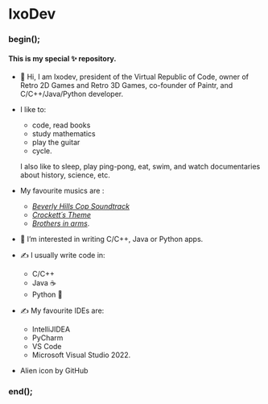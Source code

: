 # IxoDev

### begin();

#### This is my special ✨ repository.

- 👋 Hi, I am Ixodev, president of the Virtual Republic of Code, owner of Retro 2D Games and Retro 3D Games, co-founder of Paintr, and C/C++/Java/Python developer.

- I like to:
  - code, read books
  - study mathematics
  - play the guitar
  - cycle.
  
  I also like to sleep, play ping-pong, eat, swim, and watch documentaries about history, science, etc.
  
- My favourite musics are :
  - <a href="https://www.youtube.com/watch?v=QmhagVGxWiA&ab_channel=SOUNDTRACKBRASIL"><i>Beverly Hills Cop Soundtrack</i></a>
  - <a href="https://www.youtube.com/watch?v=wFOEubKzyQA&ab_channel=TranceParadise"><i>Crockett´s Theme</i></a>
  - <a href="https://www.youtube.com/watch?v=jhdFe3evXpk&ab_channel=DireStraitsVEVO"><i>Brothers in arms</i></a>.

- 👀 I’m interested in writing C/C++, Java or Python apps.

- ✍️ I usually write code in:
  - C/C++
  - Java ☕
  - Python 🐍

- ✍️ My favourite IDEs are:
  - IntelliJIDEA
  - PyCharm
  - VS Code
  - Microsoft Visual Studio 2022.

- Alien icon by GitHub

### end();
<!--
ixodev/ixodev is a ✨ special ✨ repository because its `README.md` (this file) appears on your GitHub profile.
You can click the Preview link to take a look at your changes.
-->

